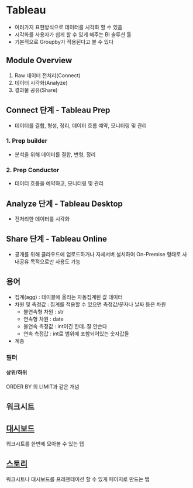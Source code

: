 # Tableau
- 여러가지 표현방식으로 데이터를 시각화 할 수 있음
- 시각화를 사용자가 쉽게 할 수 있게 해주는 BI 솔루션 툴
- 기본적으로 Groupby가 적용된다고 볼 수 있다

## Module Overview
1. Raw 데이터 전처리(Connect)
2. 데이터 시각화(Analyze)
3. 결과물 공유(Share)

## Connect 단계 - Tableau Prep
- 데이터를 결합, 형성, 정리, 데이터 흐름 예약, 모니터링 및 관리
### 1. Prep builder
- 분석을 위해 데이터를 결합, 변형, 정리

### 2. Prep Conductor
- 데이터 흐름을 예약하고, 모니터링 및 관리

## Analyze 단계 - Tableau Desktop
- 전처리한 데이터를 시각화

## Share 단계 - Tableau Online
- 공개를 위해 클라우드에 업로드하거나 자체서버 설치하여 On-Premise 형태로 사내공유 목적으로만 사용도 가능

## 용어
- 집계(agg) : 테이블에 올리는 자동집계된 값 데이터
- 차원 및 측정값 : 집계를 적용할 수 있으면 측정값/문자나 날짜 등은 차원
    - 불연속형 차원 : str
    - 연속형 차원 : date
    - 불연속 측정값 : int이긴 한데..잘 안쓴다
    - 연속 측정값 : int로 범위에 포함되어있는 숫자값들
- 계층
### 필터
#### 상위/하위
ORDER BY 의 LIMIT과 같은 개념

## 워크시트
## [대시보드](https://help.tableau.com/current/guides/get-started-tutorial/ko-kr/get-started-tutorial-build.htm)
워크시트를 한번에 모아볼 수 있는 탭
## [스토리](https://help.tableau.com/current/guides/get-started-tutorial/ko-kr/get-started-tutorial-story.htm)
워크시트나 대시보드를 프레젠테이션 할 수 있게 페이지로 만드는 탭
